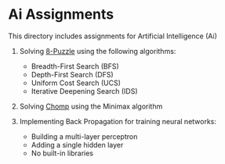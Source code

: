 # Ai Assignments

This directory includes assignments for Artificial Intelligence (Ai)

1. Solving [8-Puzzle](https://www.aiai.ed.ac.uk/~gwickler/eightpuzzle-inf.html) using the following algorithms:
   * Breadth-First Search (BFS)
   * Depth-First Search (DFS)
   * Uniform Cost Search (UCS)
   * Iterative Deepening Search (IDS)

2. Solving [Chomp](https://github.com/safwanakbar86/university_work/blob/main/Ai/assgn_2.jpg) using the Minimax algorithm

3. Implementing Back Propagation for training neural networks:
   * Building a multi-layer perceptron
   * Adding a single hidden layer
   * No built-in libraries
